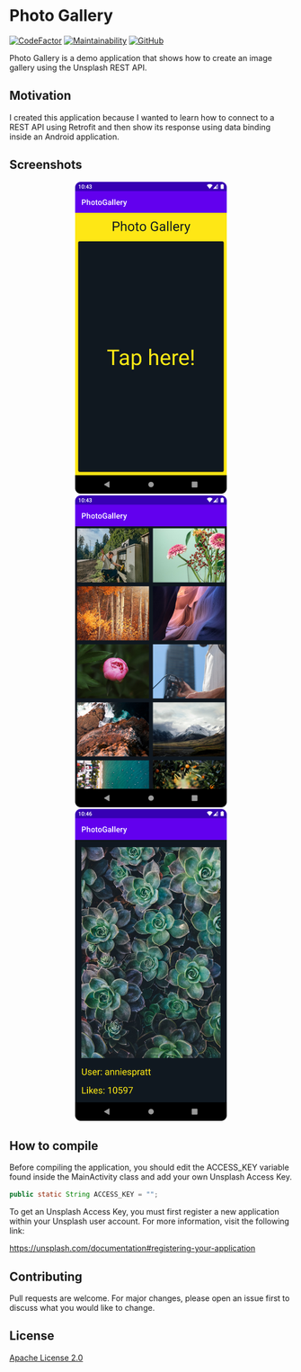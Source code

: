 # Photo Gallery

[![CodeFactor](https://www.codefactor.io/repository/github/hier631/photogallery/badge)](https://www.codefactor.io/repository/github/hier631/photogallery)
[![Maintainability](https://api.codeclimate.com/v1/badges/30032ced23a853d5f4df/maintainability)](https://codeclimate.com/github/Hier631/PhotoGallery/maintainability)
[![GitHub](https://img.shields.io/github/license/Hier631/PhotoGallery)](https://choosealicense.com/licenses/apache-2.0/)

Photo Gallery is a demo application that shows how to create an image gallery using the Unsplash REST API.

## Motivation

I created this application because I wanted to learn how to connect to a REST API using Retrofit
and then show its response using data binding inside an Android application.

## Screenshots

<p align="center">
    <img src="./screenshots/fragment_title.png" title="Title Fragment" alt="Image showing the title fragment" height="555" />
    <img src="./screenshots/list_photos_fragment.png" title="List Photos Fragment" alt="Image showing the list photos fragment" height="555" />
    <img src="./screenshots/fragment_photo.png" title="Photo Fragment" alt="Image showing the photo fragment" height="555" />
</p>

## How to compile

Before compiling the application, you should edit the ACCESS_KEY variable found inside the
MainActivity class and add your own Unsplash Access Key.

```java
public static String ACCESS_KEY = "";
```

To get an Unsplash Access Key, you must first register a new application within your Unsplash
user account. For more information, visit the following link:

<https://unsplash.com/documentation#registering-your-application>

## Contributing

Pull requests are welcome. For major changes, please open an issue first to discuss what you would like to change.

## License

[Apache License 2.0](https://choosealicense.com/licenses/apache-2.0/)